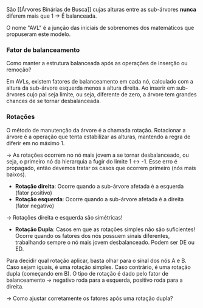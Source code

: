 São [[Árvores Binárias de Busca]] cujas alturas entre as sub-árvores **nunca** diferem mais que 1 -> É balanceada.

O nome "AVL" é a junção das iniciais de sobrenomes dos matemáticos que propuseram este modelo.

### Fator de balanceamento
Como manter a estrutura balanceada após as operações de inserção ou remoção?

Em AVLs, existem fatores de balanceamento em cada nó, calculado com a altura da sub-árvore esquerda menos a altura direita.
Ao inserir em sub-árvores cujo pai seja limite, ou seja, diferente de zero, a árvore tem grandes chances de se tornar desbalanceada.

### Rotações
O método de manutenção da árvore é a chamada rotação.
Rotacionar a árvore é a operação que tenta estabilizar as alturas, mantendo a regra de diferir em no máximo 1.

-> As rotações ocorrem no nó mais jovem a se tornar desbalanceado, ou seja, o primeiro nó da hierarquia a fugir do limite 1 <-> -1. Esse erro é propagado, então devemos tratar os casos que ocorrem primeiro (nós mais baixos).

- **Rotação direita**: Ocorre quando a sub-árvore afetada é a esquerda (fator positivo)
- **Rotação esquerda**: Ocorre quando a sub-árvore afetada é a direita (fator negativo)

-> Rotações direita e esquerda são simétricas!

- **Rotação Dupla**: Casos em que as rotações simples não são suficientes! Ocorre quando os fatores dos nós possuem sinais diferentes, trabalhando sempre o nó mais jovem desbalanceado. Podem ser DE ou ED.

Para decidir qual rotação aplicar, basta olhar para o sinal dos nós A e B. Caso sejam iguais, é uma rotação simples. Caso contrário, é uma rotação dupla (começando em B). O tipo de rotação é dado pelo fator de balanceamento -> negativo roda para a esquerda, positivo roda para a direita.

-> Como ajustar corretamente os fatores após uma rotação dupla?